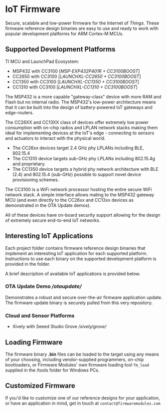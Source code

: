 # IoT Firmware

Secure, scalable and low-power firmware for the Internet of *Things*.  These firmware reference design binaries are easy to use and ready to work with popular development platforms for ARM Cortex-M MCUs.

## Supported Development Platforms

TI MCU and LaunchPad Ecosystem:
* MSP432 with CC3100  [*MSP-EXP432P401R + CC3100BOOST*]
* CC2650 with CC3100  [*LAUNCHXL-CC2650 + CC3100BOOST*]
* CC1350 with CC3100  [*LAUNCHXL-CC1350 + CC3100BOOST*]
* CC1310 with CC3100  [*LAUNCHXL-CC1310 + CC3100BOOST*]

The MSP432 is a more capable "gateway-class" device with more RAM and Flash but no internal radio.  The MSP432's low-power architecture means that it can be built into the design of battery-powered IoT gateways and edge-routers.

The CC26XX and CC13XX class of devices offer extremely low power consumption with on-chip radios and LPLAN network stacks making them ideal for implementing devices at the IoT's edge - connecting to sensors and actuators to interact with the physical world.
* The CC26xx devices target 2.4 GHz phy LPLANs including BLE, 802.15.4
* The CC1310 device targets sub-GHz phy LPLANs including 802.15.4g and proprietary.
* The CC1350 device targets a hybrid phy network architecture with BLE (2.4) and 802.15.4 (sub-GHz) possible to support novel device provisioning schemes.

The CC3100 is a WiFi network processor hosting the entire secure WiFi network stack.  A simple interface allows mating to the MSP432 gateway MCU (and even directly to the CC26xx and CC13xx devices as demonstrated in the OTA Update demos).

All of these devices have on-board security support allowing for the design of extremely secure end-to-end IoT networks.


## Interesting IoT Applications

Each project folder contains firmware reference design binaries that implement an interesting IoT application for each supported platform.  Instructions to use each binary on the supported development platform is provided in the folder.

A brief description of available IoT applications is provided below.

### OTA Update Demo */otaupdate/*

Demonstrates a robust and secure over-the-air firmware application update.  The firmware update binary is securely pulled from this very repository.

### Cloud and Sensor Platforms ###
* Xively with Seeed Studio Grove  */xively/grove/*

## Loading Firmware

The firmware binary **.bin** files can be loaded to the target using any means of your choosing, including vendor-supplied programmers, on-chip bootloaders, or Firmware Modules' own firmware loading tool `fm_load` supplied in the /tools folder for Windows PCs.

## Customized Firmware

If you'd like to customize one of our reference designs for your application, or have an application in mind, get in touch at `contact@firmwaremodules.com`


